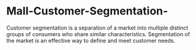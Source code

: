 # Mall-Customer-Segmentation-
Customer segmentation is a separation of a market into multiple distinct groups of consumers who share similar characteristics. Segmentation of the market is an effective way to define and meet customer needs.
